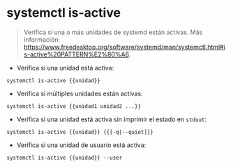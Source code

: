 # systemctl is-active

> Verifica si una o más unidades de systemd están activas.
> Más información: <https://www.freedesktop.org/software/systemd/man/systemctl.html#is-active%20PATTERN%E2%80%A6>.

- Verifica si una unidad está activa:

`systemctl is-active {{unidad}}`

- Verifica si múltiples unidades están activas:

`systemctl is-active {{unidad1 unidad2 ...}}`

- Verifica si una unidad está activa sin imprimir el estado en `stdout`:

`systemctl is-active {{unidad}} {{[-q|--quiet]}}`

- Verifica si una unidad de usuario está activa:

`systemctl is-active {{unidad}} --user`
